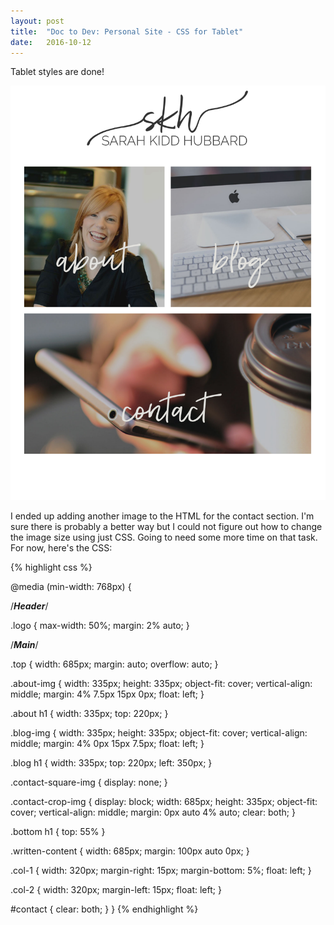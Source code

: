 ```yaml
---
layout: post
title:  "Doc to Dev: Personal Site - CSS for Tablet"
date:   2016-10-12
---
```

Tablet styles are done!

![Personal Site Tablet CSS](/assets/img/101216.png)

I ended up adding another image to the HTML for the contact section. I'm sure there is
probably a better way but I could not figure out how to change the image size using just CSS.
Going to need some more time on that task. For now, here's the CSS:

{% highlight css %}

@media (min-width: 768px) {

/***Header***/

  .logo {
    max-width: 50%;
    margin: 2% auto;
  }

/***Main***/

  .top {
    width: 685px;
    margin: auto;
    overflow: auto;
  }

  .about-img {
    width: 335px;
    height: 335px;
    object-fit: cover;
    vertical-align: middle;
    margin: 4% 7.5px 15px 0px;
    float: left;
  }

  .about h1 {
    width: 335px;
    top: 220px;
  }

  .blog-img {
    width: 335px;
    height: 335px;
    object-fit: cover;
    vertical-align: middle;
    margin: 4% 0px 15px 7.5px;
    float: left;
  }

  .blog h1 {
    width: 335px;
    top: 220px;
    left: 350px;
  }

  .contact-square-img {
    display: none;
  }

  .contact-crop-img {
    display: block;
    width: 685px;
    height: 335px;
    object-fit: cover;
    vertical-align: middle;
    margin: 0px auto 4% auto;
    clear: both;
  }

  .bottom h1 {
    top: 55%
  }

  .written-content {
    width: 685px;
    margin: 100px auto 0px;
  }

  .col-1 {
    width: 320px;
    margin-right: 15px;
    margin-bottom: 5%;
    float: left;
  }

  .col-2 {
    width: 320px;
    margin-left: 15px;
    float: left;
  }

  #contact {
    clear: both;
  }
}
{% endhighlight %}
